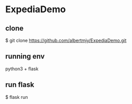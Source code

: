 # ExpediaDemo

## clone
$ git clone https://github.com/albertmjy/ExpediaDemo.git

## running env
python3 + flask

## run flask
$ flask run
